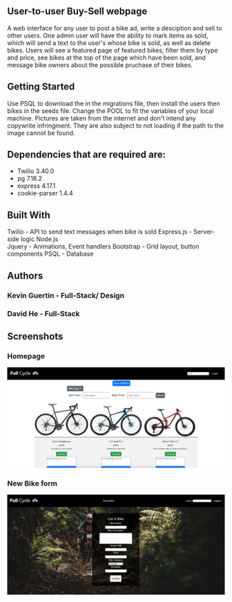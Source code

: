 ## User-to-user Buy-Sell webpage

A web interface for any user to post a bike ad, write a desciption and sell to other users. One admin user will have the ability to mark items as sold, which will send a text to the user's whose bike is sold, as well as delete bikes. Users will see a featured page of featured bikes, filter them by type and price, see bikes at the top of the page which have been sold, and message bike owners about the possible pruchase of their bikes.

## Getting Started

Use PSQL to download the in the migrations file, then install the users then bikes in the seeds file. Change the POOL to fit the variables of your local machine. Pictures are taken from the internet and don't intend any copywrite infringment. They are also subject to not loading if the path to the image cannot be found.

## Dependencies that are required are:

- Twilio 3.40.0
- pg 7.18.2
- express 4.17.1
- cookie-parser 1.4.4

## Built With

Twilio - API to send text messages when bike is sold
Express.js - Server-side logic
Node.js  
Jquery - Animations, Event handlers
Bootstrap - Grid layout, button components
PSQL - Database

## Authors

### Kevin Guertin - Full-Stack/ Design

### David He - Full-Stack

## Screenshots

### Homepage

!["View of Homepage"](https://github.com/noahnovickf/midterm/blob/master/public/images/Screen%20Shot%202020-03-13%20at%2010.52.02%20AM.png)

### New Bike form

!["View of add bike form"](https://github.com/noahnovickf/midterm/blob/master/public/images/Screen%20Shot%202020-03-13%20at%2010.52.27%20AM.png)
